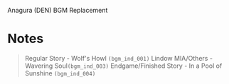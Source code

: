 Anagura (DEN) BGM Replacement

# Notes
> Regular Story - Wolf's Howl `(bgm_ind_001)`
 > Lindow MIA/Others - Wavering Soul`(bgm_ind_003)`
  > Endgame/Finished Story - In a Pool of Sunshine `(bgm_ind_004)`
